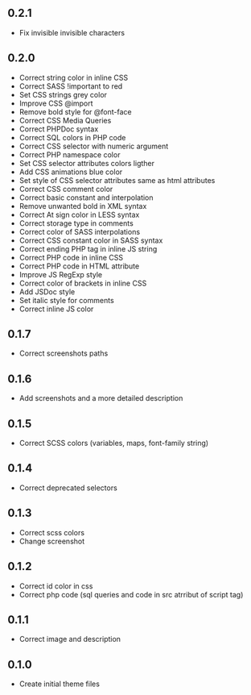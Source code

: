 ## 0.2.1
* Fix invisible invisible characters

## 0.2.0
* Correct string color in inline CSS
* Correct SASS !important to red
* Set CSS strings grey color
* Improve CSS @import
* Remove bold style for @font-face
* Correct CSS Media Queries
* Correct PHPDoc syntax
* Correct SQL colors in PHP code
* Correct CSS selector with numeric argument
* Correct PHP namespace color
* Set CSS selector attributes colors ligther
* Add CSS animations blue color
* Set style of CSS selector attributes same as html attributes
* Correct CSS comment color
* Correct basic constant and interpolation
* Remove unwanted bold in XML syntax
* Correct At sign color in LESS syntax
* Correct storage type in comments
* Correct color of SASS interpolations
* Correct CSS constant color in SASS syntax
* Correct ending PHP tag in inline JS string
* Correct PHP code in inline CSS
* Correct PHP code in HTML attribute
* Improve JS RegExp style
* Correct color of brackets in inline CSS
* Add JSDoc style
* Set italic style for comments
* Correct inline JS color

## 0.1.7
* Correct screenshots paths

## 0.1.6
* Add screenshots and a more detailed description

## 0.1.5
* Correct SCSS colors (variables, maps, font-family string)

## 0.1.4
* Correct deprecated selectors

## 0.1.3
* Correct scss colors
* Change screenshot

## 0.1.2
* Correct id color in css
* Correct php code (sql queries and code in src atrribut of script tag)

## 0.1.1
* Correct image and description

## 0.1.0
* Create initial theme files
